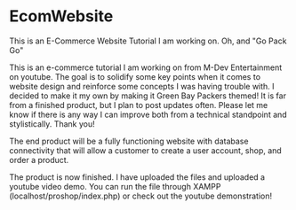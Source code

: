# EcomWebsite
This is an E-Commerce Website Tutorial I am working on. Oh, and "Go Pack Go"


This is an e-commerce tutorial I am working on from M-Dev Entertainment on youtube. The goal is to solidify some key points when it comes to website design and reinforce some concepts I was having trouble with. I decided to make it my own by making it Green Bay Packers themed! It is far from a finished product, but I plan to post updates often. Please let me know if there is any way I can improve both from a technical standpoint and stylistically. Thank you!

The end product will be a fully functioning website with database connectivity that will allow a customer to create a user account, shop, and order a product.


The product is now finished. I have uploaded the files and uploaded a youtube video demo. You can run the file through XAMPP (localhost/proshop/index.php) or check out the youtube demonstration! 




